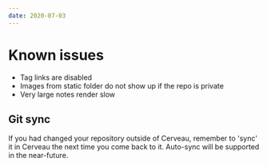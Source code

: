 ```yaml
---
date: 2020-07-03
---
```


# Known issues

- Tag links are disabled
- Images from static folder do not show up if the repo is private
- Very large notes render slow

## Git sync

If you had changed your repository outside of Cerveau, remember to 'sync' it in Cerveau the next time you come back to it. Auto-sync will be supported in the near-future.
